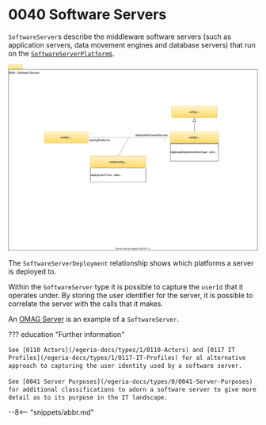 <!-- SPDX-License-Identifier: CC-BY-4.0 -->
<!-- Copyright Contributors to the Egeria project. -->

# 0040 Software Servers

`SoftwareServer`s describe the middleware software servers (such as application servers, data movement engines and database servers) that run on the [`SoftwareServerPlatform`s](/egeria-docs/types/0/0037-SoftwareServerPlatform).

![UML](0040-Software-Servers.svg)

The `SoftwareServerDeployment` relationship shows which platforms a server is deployed to.

Within the `SoftwareServer` type it is possible to capture the `userId` that it operates under. By storing the user identifier for the server, it is possible to correlate the server with the calls that it makes.

An [OMAG Server](/egeria-docs/concepts/omag-server) is an example of a `SoftwareServer`.

??? education "Further information"
    
    See [0110 Actors](/egeria-docs/types/1/0110-Actors) and [0117 IT Profiles](/egeria-docs/types/1/0117-IT-Profiles) for al alternative approach to capturing the user identity used by a software server.

    See [0041 Server Purposes](/egeria-docs/types/0/0041-Server-Purposes) for additional classifications to adorn a software server to give more detail as to its purpose in the IT landscape.

--8<-- "snippets/abbr.md"
